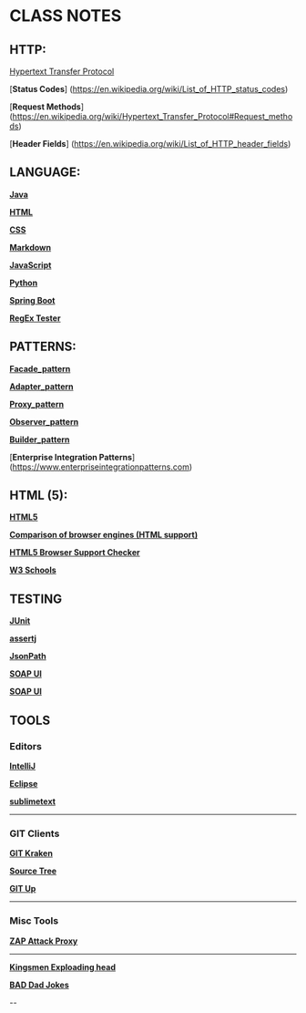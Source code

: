 # CLASS NOTES


## HTTP:


[Hypertext Transfer Protocol](https://en.wikipedia.org/wiki/Hypertext_Transfer_Protocol)

[**Status Codes**]
(https://en.wikipedia.org/wiki/List_of_HTTP_status_codes)


[**Request Methods**]
(https://en.wikipedia.org/wiki/Hypertext_Transfer_Protocol#Request_methods)


[**Header Fields**]
(https://en.wikipedia.org/wiki/List_of_HTTP_header_fields)



## LANGUAGE:

[**Java**](https://java.oracle.com)

[**HTML**](https://www.json.org)

[**CSS**](https://www.json.org)

[**Markdown**](https://www.json.org)

[**JavaScript**](https://www.json.org)

[**Python**](https://www.json.org)

[**Spring Boot**](https://www.spring.io)

[**RegEx Tester**](https://regexr.com)






## PATTERNS:

[**Facade_pattern**](https://en.wikipedia.org/wiki/Facade_pattern)

[**Adapter_pattern**](https://en.wikipedia.org/wiki/Adapter_pattern)

[**Proxy_pattern**](https://en.wikipedia.org/wiki/Proxy_pattern)

[**Observer_pattern**](https://en.wikipedia.org/wiki/Observer_pattern)

[**Builder_pattern**](https://en.wikipedia.org/wiki/Builder_pattern)


[**Enterprise Integration Patterns**]
(https://www.enterpriseintegrationpatterns.com)



## HTML (5):


[**HTML5**](https://en.wikipedia.org/wiki/HTML5)

[**Comparison of browser engines (HTML support)**](https://en.wikipedia.org/wiki/Comparison_of_browser_engines_(HTML_support))

[**HTML5 Browser Support Checker**](https://caniuse.com)

[**W3 Schools**](https://www.w3schools.com)



## TESTING

[**JUnit**](http://www.junit.org)

[**assertj**](http://joel-costigliola.github.io/assertj/index.html)

[**JsonPath**](https://github.com/json-path/JsonPath)

[**SOAP UI**](http://www.junit.org)

[**SOAP UI**](http://www.junit.org)




## TOOLS

### Editors

[**IntelliJ**](https://www.jetbrains.com/idea/)

[**Eclipse**](https://www.eclipse.org/eclipseide/)

[**sublimetext**](https://www.sublimetext.com)

---
### GIT Clients

[**GIT Kraken**](https://www.gitkraken.com)

[**Source Tree**](https://www.sourcetreeapp.com)

[**GIT Up**](https://gitup.co)


---
### Misc Tools

[**ZAP Attack Proxy**](https://www.zaproxy.org)







---

[**Kingsmen Exploading head**](https://www.youtube.com/watch?v=ZD24VY0YWdQ)

[**BAD Dad Jokes**](https://www.youtube.com/results?search_query=bad+dad+jokes)

--
